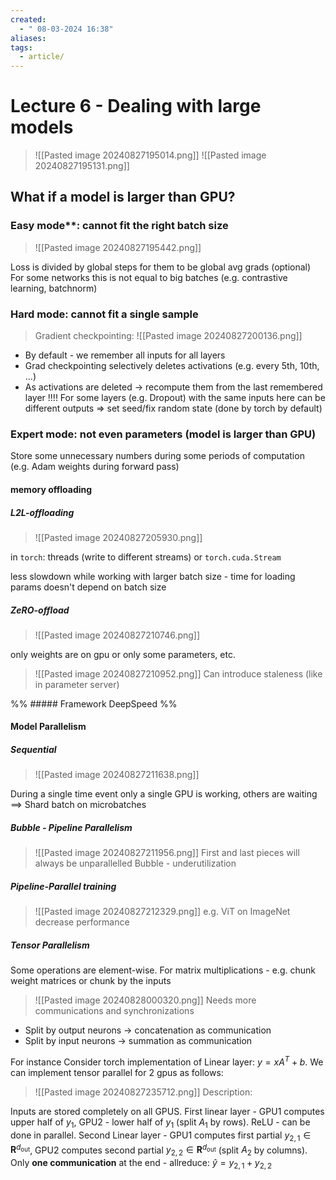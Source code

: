 ```yaml
---
created:
  - " 08-03-2024 16:38"
aliases: 
tags:
  - article/
---
```


# Lecture 6 - Dealing with large models

> ![[Pasted image 20240827195014.png]]
> ![[Pasted image 20240827195131.png]]


## What if a model is larger than GPU?
### Easy mode**: cannot fit the right batch size
> ![[Pasted image 20240827195442.png]]

 Loss is divided by global steps for them to be global avg grads (optional)
  For some networks this is not equal to big batches (e.g. contrastive learning, batchnorm) 
### **Hard mode**: cannot fit a single sample
> Gradient checkpointing:
> ![[Pasted image 20240827200136.png]]


 - By default - we remember all inputs for all layers
 - Grad checkpointing selectively deletes activations (e.g. every 5th, 10th, ...)
 - As activations are deleted -> recompute them from the last remembered layer
 !!!! For some layers (e.g. Dropout) with the same inputs here can be different outputs => set seed/fix random state (done by torch by default)
### **Expert mode**: not even parameters (model is larger than GPU)
Store some unnecessary numbers during some periods of computation (e.g. Adam weights during forward pass)
#### memory offloading
##### L2L-offloading
> ![[Pasted image 20240827205930.png]]
> 

in `torch`: threads (write to different streams) or `torch.cuda.Stream`

less slowdown while working with larger batch size - time for loading params doesn't depend on batch size
##### ZeRO-offload
> ![[Pasted image 20240827210746.png]]

only weights are on gpu or only some parameters, etc.

> ![[Pasted image 20240827210952.png]]
> Can introduce staleness (like in parameter server)


%% ##### Framework DeepSpeed %%


#### Model Parallelism

##### Sequential
> ![[Pasted image 20240827211638.png]]

During a single time event only a single GPU is working, others are waiting ==> Shard batch on microbatches

##### Bubble - Pipeline Parallelism
> ![[Pasted image 20240827211956.png]]
> First and last pieces will always be unparallelled
> Bubble - underutilization


##### Pipeline-Parallel training
> ![[Pasted image 20240827212329.png]]
> e.g. ViT on ImageNet decrease performance


##### Tensor Parallelism
Some operations are element-wise. For matrix multiplications - e.g. chunk weight matrices or chunk by the inputs
> ![[Pasted image 20240828000320.png]]
> Needs more communications and synchronizations

* Split by output neurons -> concatenation as communication 
* Split by input neurons -> summation as communication

For instance Consider torch implementation of Linear layer: $y = xA^{T} + b$. We can implement tensor parallel for 2 gpus as follows:
> ![[Pasted image 20240827235712.png]]
> Description:

Inputs are stored completely on all GPUS. First linear layer - GPU1 computes upper half of $y_{1}$, GPU2 - lower half of $y_{1}$ (split $A_{1}$ by rows). ReLU - can be done in parallel. Second Linear layer - GPU1 computes first partial $y_{2,1}\in \mathbf{R}^{d_{\text{out}}}$, GPU2 computes second partial $y_{2,2}\in \mathbf{R}^{d_{\text{out}}}$ (split $A_{2}$ by columns). Only **one communication** at the end - allreduce: $\hat{y} = y_{2, 1} + y_{2, 2}$

